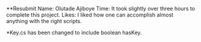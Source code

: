 **Resubmit
Name: Olutade Ajiboye
Time: It took slightly over three hours to complete this project.
Likes: I liked how one can accomplish almost anything with the right scripts.

*Key.cs has been changed to include boolean hasKey.